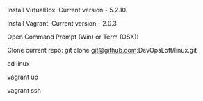 Install VirtualBox. Current version - 5.2.10.

Install Vagrant. Current version - 2.0.3

Open Command Prompt (Win) or Term (OSX):

Clone current repo:
git clone git@github.com:DevOpsLoft/linux.git

cd linux

vagrant up

vagrant ssh
